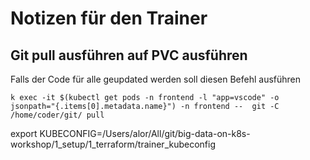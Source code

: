 # Notizen für den Trainer

## Git pull ausführen auf PVC ausführen

Falls der Code für alle geupdated werden soll diesen Befehl ausführen

```
k exec -it $(kubectl get pods -n frontend -l "app=vscode" -o jsonpath="{.items[0].metadata.name}") -n frontend --  git -C /home/coder/git/ pull
```

export KUBECONFIG=/Users/alor/All/git/big-data-on-k8s-workshop/1_setup/1_terraform/trainer_kubeconfig
